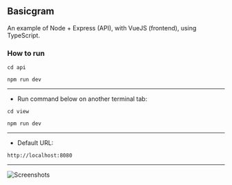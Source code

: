 ## Basicgram

An example of Node + Express (API), with VueJS (frontend), using TypeScript.

### How to run

`cd api`

`npm run dev`

---

* Run command below on another terminal tab:

`cd view`

`npm run dev`

---

* Default URL:

`http://localhost:8080`

---

![Screenshots](https://imgurl.me/images/2020/08/23/basicgram7633e868f665720f.gif)


